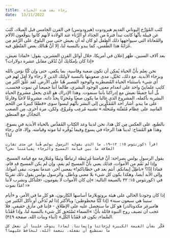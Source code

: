 ```yaml
---
title:  رجاء بعد هذه الحياة
date:  13/11/2022
---
```


كَتَب المُؤرِّخ اليوناني القديم هيرودوت (هيرودوتس) في القرن الخامس قبل الميلاد، كَتَبَ عن قبيلة بأنَّها كانت تبدأ فترةً من الحِدَاد أو الرَّثاء عند الوِلادة لأنهم كانوا يتوقَّعون الآلام والمُعاناة التي سيواجهها ذلك الطفل لو كان له أن يعيش حتى سِن البلوغ. على الرَّغم مِن غَرَابَةُ هذا الطَّقس، كما يبدو بالنسبة لنا، إلا أنَّ هُنالك بعض المَنْطِق فيه.

بعد آلاف السنين، ظَهَر إعلان في أمريكا، خلال أوائل القرن العشرين، يقول: «لماذا تعيش، إذا كان بإمكانِكَ أنْ تُدْفَن مقابل عشرة دولارات؟»

نحن نعلم بأنَّ الحياة يُمكِن أن تكون صعبة وقاسية، بما يكفي، حتى وإن كُنَّا نؤمن بالله وبرجاء الأبدية. مع ذلك، تَخَيَّل، مدى صعوبتها بالنسبة لأولئك الذين لا رجاء ولا أمَلَ لهم في أي شيء باستثناء الحياة المُضطربة والوجود القصير هُنا على الأرض. لقد عَلَّقَ أكثر مِن كاتِبٍ علمانِيّ واحد على انعدام معنى الوجود البشري، طالما أننا جميعنا لن نموت فحسب، بل أننا جميعًا نعيش مع إدراكنا بأننا سنموت. وهذا الإدراك هو الذي يجعل مشروع الحياة البشرية بأكمله، المشروع الذي غالبا ما يكون صعبًا ومُحزِنًا بِحدِّ ذاته، مشروعًا لاغيًا وفارغًا على ما يبدو. أشار أحد المُفَكِّرين إلى البشر بأنَّهم ليسوا سوى «قطعًا كبيرةً من اللحم الفاسِد على عِظام مُتَفتِّتة ومُنحلَّة.» تشبيه مُرعِب ومُروِّع، ولكن، مرة أخرى، مِن الصعب التجادُل مع المنطق.

بالطبع، على العكس مِن كل هذا، نحن لدينا وعد الكِتَاب المُقدَّس بالحياة الأبدية في يسوع. وهذا هو المُفتاح: لدينا هذا الرجاء في يسوع وفيما يُوفِّره لنا موته وقيامته. وإلا، فأي رجاء لنا؟

`اقرأ ١كورنثوس ١٥: ١٢–١٩. ما الذي يقوله الرسول بولس هُنا عن مدى تقارب العلاقة ما بين قيامة المسيح والرجاء بِقيامَتنا نحن؟`

يقول الرسول بولس بصراحة: أنَّ قيامتنا مُرتَبطة ارتباطًا وثيقًا ومُتلازِمة مع قيامة المسيح. وإذا لم نَقُم من الأموات، فذلك يعني بأنَّ المسيح لم يقم، وإن لم يكن المسيح قد قام، فماذا إذًا؟ «باطِلٌ إيمانكم. أنتم بعد في خطاياكم!» بمعنى آخر، عندما نموت، نبقى أمواتا، وإلى الأبد أيضا، وهكذا يكون كل شيء بلا معنى وباطل. والرسول بولس يقول ذلك تقريبًا في  ١كورنثوس ١٥: ٣٢ بالصيغة التالية: »إن كان الأموات لا يقومون، ‹فلنأكل ونشرب لأننا غدًا نموت! ›»

إذا كان وجودنا الحالي على هيئة بروتوبلازما أساسها الكاربون، هو كل ما في الأمر، و «أيام سنينا هي سبعون سنة» (إذا كُنَّا محظوظين؛ وبالأكثر إذا لم نُدَخِّن أو نأكل الكثير مِن هامبرغر مكدونالدز) هو كل ما سنحصل عليه على الإطلاق - فإننا في مأزق حقيقي. فلا عجب أن تضيف روح النبوة قائلة بأنَّ: »السماء تَسْتَحق كل شيء بالنسبة لنا، وإذا فَقَدْنا السَّماء، نكون قد فَقَدْنا الكُل» (أبناء وبنات الله، صفحة ٣٤٩).

`فَكِّر بشأن القيمة الكبيرة لِرَجائنا وإيماننا. لماذا يتوجَّب علينا أن نفعل كل ما نستطيع أن نفعله، بنعمة الله، لنحافظ عليهما؟`